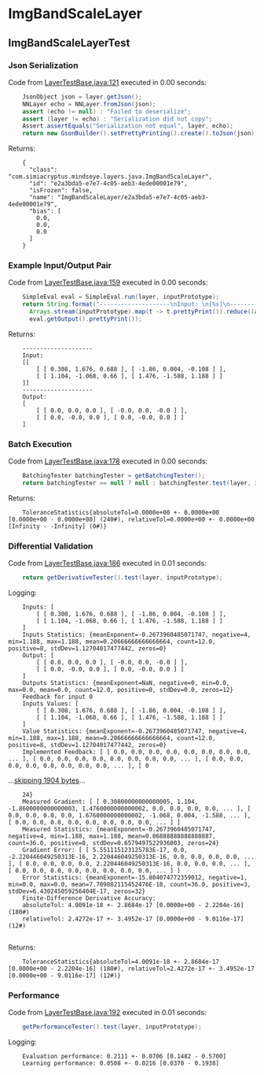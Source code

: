 # ImgBandScaleLayer
## ImgBandScaleLayerTest
### Json Serialization
Code from [LayerTestBase.java:121](../../../../../../../src/test/java/com/simiacryptus/mindseye/layers/LayerTestBase.java#L121) executed in 0.00 seconds: 
```java
    JsonObject json = layer.getJson();
    NNLayer echo = NNLayer.fromJson(json);
    assert (echo != null) : "Failed to deserialize";
    assert (layer != echo) : "Serialization did not copy";
    Assert.assertEquals("Serialization not equal", layer, echo);
    return new GsonBuilder().setPrettyPrinting().create().toJson(json);
```

Returns: 

```
    {
      "class": "com.simiacryptus.mindseye.layers.java.ImgBandScaleLayer",
      "id": "e2a3bda5-e7e7-4c05-aeb3-4ede00001e79",
      "isFrozen": false,
      "name": "ImgBandScaleLayer/e2a3bda5-e7e7-4c05-aeb3-4ede00001e79",
      "bias": [
        0.0,
        0.0,
        0.0
      ]
    }
```



### Example Input/Output Pair
Code from [LayerTestBase.java:159](../../../../../../../src/test/java/com/simiacryptus/mindseye/layers/LayerTestBase.java#L159) executed in 0.00 seconds: 
```java
    SimpleEval eval = SimpleEval.run(layer, inputPrototype);
    return String.format("--------------------\nInput: \n[%s]\n--------------------\nOutput: \n%s",
      Arrays.stream(inputPrototype).map(t -> t.prettyPrint()).reduce((a, b) -> a + ",\n" + b).get(),
      eval.getOutput().prettyPrint());
```

Returns: 

```
    --------------------
    Input: 
    [[
    	[ [ 0.308, 1.676, 0.688 ], [ -1.86, 0.004, -0.108 ] ],
    	[ [ 1.104, -1.068, 0.66 ], [ 1.476, -1.588, 1.188 ] ]
    ]]
    --------------------
    Output: 
    [
    	[ [ 0.0, 0.0, 0.0 ], [ -0.0, 0.0, -0.0 ] ],
    	[ [ 0.0, -0.0, 0.0 ], [ 0.0, -0.0, 0.0 ] ]
    ]
```



### Batch Execution
Code from [LayerTestBase.java:178](../../../../../../../src/test/java/com/simiacryptus/mindseye/layers/LayerTestBase.java#L178) executed in 0.00 seconds: 
```java
    BatchingTester batchingTester = getBatchingTester();
    return batchingTester == null ? null : batchingTester.test(layer, inputPrototype);
```

Returns: 

```
    ToleranceStatistics{absoluteTol=0.0000e+00 +- 0.0000e+00 [0.0000e+00 - 0.0000e+00] (240#), relativeTol=0.0000e+00 +- 0.0000e+00 [Infinity - -Infinity] (0#)}
```



### Differential Validation
Code from [LayerTestBase.java:186](../../../../../../../src/test/java/com/simiacryptus/mindseye/layers/LayerTestBase.java#L186) executed in 0.01 seconds: 
```java
    return getDerivativeTester().test(layer, inputPrototype);
```
Logging: 
```
    Inputs: [
    	[ [ 0.308, 1.676, 0.688 ], [ -1.86, 0.004, -0.108 ] ],
    	[ [ 1.104, -1.068, 0.66 ], [ 1.476, -1.588, 1.188 ] ]
    ]
    Inputs Statistics: {meanExponent=-0.2673960485071747, negative=4, min=1.188, max=1.188, mean=0.20666666666666664, count=12.0, positive=8, stdDev=1.12704017477442, zeros=0}
    Output: [
    	[ [ 0.0, 0.0, 0.0 ], [ -0.0, 0.0, -0.0 ] ],
    	[ [ 0.0, -0.0, 0.0 ], [ 0.0, -0.0, 0.0 ] ]
    ]
    Outputs Statistics: {meanExponent=NaN, negative=0, min=0.0, max=0.0, mean=0.0, count=12.0, positive=0, stdDev=0.0, zeros=12}
    Feedback for input 0
    Inputs Values: [
    	[ [ 0.308, 1.676, 0.688 ], [ -1.86, 0.004, -0.108 ] ],
    	[ [ 1.104, -1.068, 0.66 ], [ 1.476, -1.588, 1.188 ] ]
    ]
    Value Statistics: {meanExponent=-0.2673960485071747, negative=4, min=1.188, max=1.188, mean=0.20666666666666664, count=12.0, positive=8, stdDev=1.12704017477442, zeros=0}
    Implemented Feedback: [ [ 0.0, 0.0, 0.0, 0.0, 0.0, 0.0, 0.0, 0.0, ... ], [ 0.0, 0.0, 0.0, 0.0, 0.0, 0.0, 0.0, 0.0, ... ], [ 0.0, 0.0, 0.0, 0.0, 0.0, 0.0, 0.0, 0.0, ... ], [ 0
```
...[skipping 1904 bytes](etc/60.txt)...
```
    24}
    Measured Gradient: [ [ 0.30800000000000005, 1.104, -1.8600000000000003, 1.4760000000000002, 0.0, 0.0, 0.0, 0.0, ... ], [ 0.0, 0.0, 0.0, 0.0, 1.6760000000000002, -1.068, 0.004, -1.588, ... ], [ 0.0, 0.0, 0.0, 0.0, 0.0, 0.0, 0.0, 0.0, ... ] ]
    Measured Statistics: {meanExponent=-0.2673960485071747, negative=4, min=1.188, max=1.188, mean=0.06888888888888887, count=36.0, positive=8, stdDev=0.6579497522936003, zeros=24}
    Gradient Error: [ [ 5.551115123125783E-17, 0.0, -2.220446049250313E-16, 2.220446049250313E-16, 0.0, 0.0, 0.0, 0.0, ... ], [ 0.0, 0.0, 0.0, 0.0, 2.220446049250313E-16, 0.0, 0.0, 0.0, ... ], [ 0.0, 0.0, 0.0, 0.0, 0.0, 0.0, 0.0, 0.0, ... ] ]
    Error Statistics: {meanExponent=-15.804074772359012, negative=1, min=0.0, max=0.0, mean=7.709882115452476E-18, count=36.0, positive=3, stdDev=6.430245059256404E-17, zeros=32}
    Finite-Difference Derivative Accuracy:
    absoluteTol: 4.0091e-18 +- 2.8684e-17 [0.0000e+00 - 2.2204e-16] (180#)
    relativeTol: 2.4272e-17 +- 3.4952e-17 [0.0000e+00 - 9.0116e-17] (12#)
    
```

Returns: 

```
    ToleranceStatistics{absoluteTol=4.0091e-18 +- 2.8684e-17 [0.0000e+00 - 2.2204e-16] (180#), relativeTol=2.4272e-17 +- 3.4952e-17 [0.0000e+00 - 9.0116e-17] (12#)}
```



### Performance
Code from [LayerTestBase.java:192](../../../../../../../src/test/java/com/simiacryptus/mindseye/layers/LayerTestBase.java#L192) executed in 0.01 seconds: 
```java
    getPerformanceTester().test(layer, inputPrototype);
```
Logging: 
```
    Evaluation performance: 0.2111 +- 0.0706 [0.1482 - 0.5700]
    Learning performance: 0.0508 +- 0.0216 [0.0370 - 0.1938]
    
```

